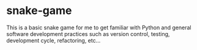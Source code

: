 # snake-game
This is a basic snake game for me to get familiar with Python and general software development practices such as version control, testing, development cycle, refactoring, etc...
